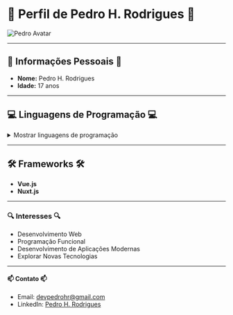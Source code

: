# 🌟 **Perfil de Pedro H. Rodrigues** 🌟

![Pedro Avatar](link_para_sua_imagem)

---

## 🚀 Informações Pessoais 🚀
- **Nome:** Pedro H. Rodrigues
- **Idade:** 17 anos

---

## 💻 Linguagens de Programação 💻
<details>
  <summary>Mostrar linguagens de programação</summary>

  <div markdown="1">

  ## Coluna 1
  - **PHP**
  - **JavaScript**

  ## Coluna 2
  - **TypeScript**
  - **Go**

  </div>
</details>

---

## 🛠️ Frameworks 🛠️
- **Vue.js**
- **Nuxt.js**

---

### 🔍 Interesses 🔍
- Desenvolvimento Web
- Programação Funcional
- Desenvolvimento de Aplicações Modernas
- Explorar Novas Tecnologias

---

#### 📫 Contato 📫
- Email: devpedrohr@gmail.com
- LinkedIn: [Pedro H. Rodrigues](link_para_o_perfil_do_LinkedIn)
